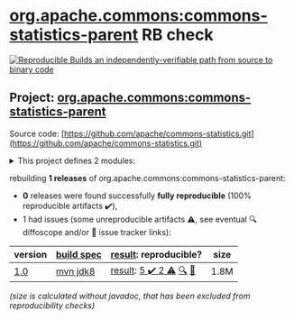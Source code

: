 [org.apache.commons:commons-statistics-parent](https://central.sonatype.com/artifact/org.apache.commons/commons-statistics-parent/1.0/versions) RB check
=======

[![Reproducible Builds](https://reproducible-builds.org/images/logos/rb.svg) an independently-verifiable path from source to binary code](https://reproducible-builds.org/)

## Project: [org.apache.commons:commons-statistics-parent](https://central.sonatype.com/artifact/org.apache.commons/commons-statistics-parent/1.0/versions)

Source code: [https://github.com/apache/commons-statistics.git](https://github.com/apache/commons-statistics.git)

<details><summary>This project defines 2 modules:</summary>

* [org.apache.commons:commons-statistics-distribution](https://central.sonatype.com/artifact/org.apache.commons/commons-statistics-distribution/1.0)
* [org.apache.commons:commons-statistics-parent](https://central.sonatype.com/artifact/org.apache.commons/commons-statistics-parent/1.0)
</details>

rebuilding **1 releases** of org.apache.commons:commons-statistics-parent:
- **0** releases were found successfully **fully reproducible** (100% reproducible artifacts :heavy_check_mark:),
- 1 had issues (some unreproducible artifacts :warning:, see eventual :mag: diffoscope and/or :memo: issue tracker links):

| version | [build spec](/BUILDSPEC.md) | [result](https://reproducible-builds.org/docs/jvm/): reproducible? | size |
| -- | --------- | ------ | -- |
| [1.0](https://central.sonatype.com/artifact/org.apache.commons/commons-statistics-parent/1.0/pom) | [mvn jdk8](commons-statistics-1.0.buildspec) | [result](commons-statistics-parent-1.0.buildinfo): [5 :heavy_check_mark:  2 :warning:](commons-statistics-parent-1.0.buildcompare) [:mag:](commons-statistics-parent-1.0.diffoscope) [:memo:](https://github.com/apache/commons-statistics/pull/42) | 1.8M |

<i>(size is calculated without javadoc, that has been excluded from reproducibility checks)</i>

